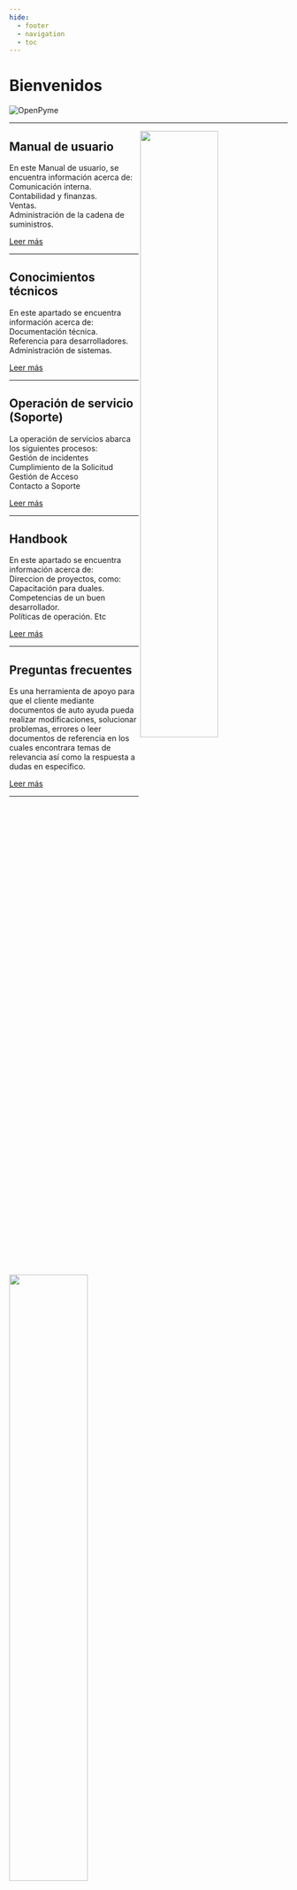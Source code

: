 ```yaml
---
hide:
  - footer
  - navigation
  - toc
---
```


# Bienvenidos

![OpenPyme](/img_index/inicio.png)

---    
<img src="/img_index/Home_Training_0.jpg" align="right" width="53%">

## **Manual de usuario**
En este Manual de usuario, se encuentra información acerca de:    
Comunicación interna.   
Contabilidad y finanzas.   
Ventas.   
Administración de la cadena de suministros.   
   
[Leer más](manual_usuario/indexManualUsuario.md)

---    
<img src="/img_index/Home_ConTecnicos.jpg" align="left" width="53%">

## **Conocimientos técnicos**
En este apartado se encuentra información acerca de:   
Documentación técnica.   
Referencia para desarrolladores.   
Administración de sistemas.      
    
[Leer más](conocimientos_tecnicos/indexConocimientosTecnicos.md)

---   
<img src="/img_index/Home_ElServicio_0.jpg" align="right" width="53%">

## **Operación de servicio (Soporte)**
La operación de servicios abarca los siguientes procesos:   
Gestión de incidentes   
Cumplimiento de la Solicitud   
Gestión de Acceso   
Contacto a Soporte   

     
[Leer más](operacion_servicio/indexOperacionServicio.md)

---   
<img src="/img_index/Home_Training_0.jpg" align="left" width="53%">

## **Handbook**
En este apartado se encuentra información acerca de:    
Direccion de proyectos, como:  
Capacitación para duales.   
Competencias de un buen desarrollador.  
Políticas de operación. Etc   

[Leer más](handbook/indexHandbook.md)

---   
<img src="/img_index/Home_ConExpress.jpg" align="right" width="53%">

## **Preguntas frecuentes**
Es una herramienta de apoyo para que el cliente mediante documentos de auto ayuda pueda realizar modificaciones, solucionar problemas, errores o leer documentos de referencia en los cuales encontrara temas de relevancia así como la respuesta a dudas en especifico.   
    
[Leer más](preguntas_frecuentes/indexPreguntasFrecuentes.md)

---   
